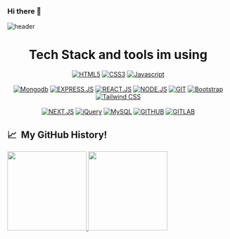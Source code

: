 ### Hi there 👋

<!--
**Jfnrosimo/jfnrosimo** is a ✨ _special_ ✨ repository because its `README.md` (this file) appears on your GitHub profile.



- 🔭 I’m currently working on ...
- 🌱 I’m currently learning ...
- 👯 I’m looking to collaborate on ...
- 🤔 I’m looking for help with ...
- 💬 Ask me about ...
- 📫 How to reach me: ...
- 😄 Pronouns: ...
- ⚡ Fun fact: ...
-->

![header](https://capsule-render.vercel.app/api?type=waving&color=auto&height=200&section=header&text=Hi%20There!&fontSize=70&animation=fadeIn&fontAlignY=27&desc=I'm%20Jefferson%20&descAlignY=51&descAlign=62)
<h1 align="center">
  Tech Stack and tools im using
</h1>
<p align='center'>
   <a href="https://"><img src="https://img.shields.io/static/v1?label=&message=HTML5&color=%23E34F26&style=for-the-badge&logo=html5&logoColor=whitesmoke" alt="HTML5"></a>
    <a href="https://"><img src="https://img.shields.io/static/v1?label=&message=CSS3&color=%231572B6&style=for-the-badge&logo=css3&logoColor=whitesmoke" alt="CSS3"></a>
    <a href="https://"><img src="https://img.shields.io/static/v1?label=&message=Javascript&color=%23F7DF1E&style=for-the-badge&logo=javascript&logoColor=grey" alt="Javascript"> </a>
    <br><br>
    <a href="https://"><img src="https://img.shields.io/static/v1?label=&message=Mongodb&color=%FF5722&style=for-the-badge&logo=Mongodb&logoColor=whitesmoke" alt="Mongodb"></a>
    <a href="https://"><img src="https://img.shields.io/static/v1?label=&message=EXPRESS.JS&color=%233178C6&style=for-the-badge&logo=express&logoColor=whitesmoke" alt="EXPRESS.JS"></a>
    <a href="https://"><img src="https://img.shields.io/static/v1?label=&message=REACT.JS&color=%61DAFB&style=for-the-badge&logo=react&logoColor=whitesmoke" alt="REACT.JS"></a>
  <a href="https://"><img src="https://img.shields.io/static/v1?label=&message=NODE.JS&color=%339933&style=for-the-badge&logo=node.js&logoColor=whitesmoke" alt="NODE.JS"></a>
  <a href="https://"><img src="https://img.shields.io/static/v1?label=&message=GIT&color=%23F05032&style=for-the-badge&logo=git&logoColor=whitesmoke" alt="GIT"></a>
  <a href="https://"><img src="https://img.shields.io/static/v1?label=&message=Bootstrap&color=%7952B3&style=for-the-badge&logo=bootstrap&logoColor=whitesmoke" alt="Bootstrap"></a>
  <a href="https://"><img src="https://img.shields.io/static/v1?label=&message=tailwindcss&color=%06B6D4&style=for-the-badge&logo=tailwindcss&logoColor=whitesmoke" alt="Tailwind CSS"></a>
    <br><br>
   <a href="https://"><img src="https://img.shields.io/static/v1?label=&message=next.js&color=%23F05032&style=for-the-badge&logo=next.js&logoColor=whitesmoke" alt="NEXT.JS"></a>
  <a href="https://"><img src="https://img.shields.io/static/v1?label=&message=jquery&color=%23F05032&style=for-the-badge&logo=jquery&logoColor=whitesmoke" alt="jQuery"></a>
  <a href="https://"><img src="https://img.shields.io/static/v1?label=&message=mysql&color=%23F05032&style=for-the-badge&logo=mysql&logoColor=whitesmoke" alt="MySQL"></a>
    <a href="https://github.com/Jfnrosimo/jfnrosimo)"><img src="https://img.shields.io/static/v1?label=&message=GITHUB&color=%23181717&style=for-the-badge&logo=github&logoColor=whitesmoke" alt="GITHUB"></a>
   <a href="https://gitlab.com/jrosimo)"><img src="https://img.shields.io/static/v1?label=&message=GITLAB&color=%23181717&style=for-the-badge&logo=gitlab&logoColor=whitesmoke" alt="GITLAB"></a>
</p>

<h2> 📈 &nbsp;My GitHub History!</h2>
<a href="https://github.com/jfnrosimo">
  <img height="180em" src="https://github-readme-stats.vercel.app/api?username=jfnrosimo&theme=noctis_minimus&show_icons=true" />
  <img height="180em" src="https://github-readme-stats.vercel.app/api/top-langs/?username=jfnrosimo&theme=noctis_minimus&layout=compact" />
</a>

